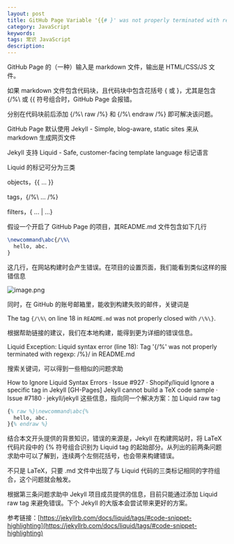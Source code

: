 ```yaml
---
layout: post
title: GitHub Page Variable '{{# }' was not properly terminated with regexp
category: JavaScript
keywords: 
tags: 常识 JavaScript
description: 
---
```


GitHub Page 的（一种）输入是 markdown 文件，输出是 HTML/CSS/JS 文件。

如果 markdown 文件包含代码块，且代码块中包含花括号 { 或 }，尤其是包含 {/\%\ 或 {{ 符号组合时，GitHub Page 会报错。

分别在代码块前后添加 {/\%\ raw /\%\} 和 {/\%\ endraw /\%\} 即可解决该问题。

GitHub Page 默认使用 Jekyll - Simple, blog-aware, static sites 来从 markdown 生成网页文件

Jekyll 支持 Liquid - Safe, customer-facing template language 标记语言

Liquid 的标记可分为三类

objects，{{ ... }}

tags，{/\%\ ... /\%\}

filters，{ ... | ...}

假设一个开启了 GitHub Page 的项目，其README.md 文件包含如下几行

```latex
\newcommand\abc{/\%\
  hello, abc.
}
```

这几行，在网站构建时会产生错误。在项目的设置页面，我们能看到类似这样的报错信息

![image.png](https://blog.alonesky.com/storage/article/2022/04/21/4yApGzJxksLlLNNPHTuMQqdYPx8aQZ74kBuu403H.png)

同时，在 GitHub 的账号邮箱里，能收到构建失败的邮件，关键词是

The tag `{/\%\` on line 18 in `README.md` was not properly closed with `/\%\}`.

根据帮助链接的建议，我们在本地构建，能得到更为详细的错误信息。

Liquid Exception: Liquid syntax error (line 18): Tag '{/\%\' was not properly terminated with regexp: /\%\}/ in README.md

搜索关键词，可以得到一些相似的问题求助

How to Ignore Liquid Syntax Errors · Issue #927 · Shopify/liquid
Ignore a specific tag in Jekyll
[GH-Pages] Jekyll cannot build a TeX code sample · Issue #7180 · jekyll/jekyll
这些信息，指向同一个解决方案：加 Liquid raw tag

```latex
{% raw %}\newcommand\abc{%
  hello, abc.
}{% endraw %}
```

结合本文开头提供的背景知识，错误的来源是，Jekyll 在构建网站时，将 LaTeX 代码片段中的 {% 符号组合识别为 Liquid tag 的起始部分。从列出的前两条问题求助中可以了解到，连续两个左侧花括号，也会带来构建错误。

不只是 LaTeX，只要 .md 文件中出现了与 Liquid 代码的三类标记相同的字符组合，这个问题就会触发。

根据第三条问题求助中 Jekyll 项目成员提供的信息，目前只能通过添加 Liquid raw tag 来避免错误。下个 Jekyll 的大版本会尝试带来更好的方案。

参考链接：[https://jekyllrb.com/docs/liquid/tags/#code-snippet-highlighting](https://jekyllrb.com/docs/liquid/tags/#code-snippet-highlighting)